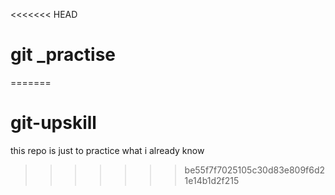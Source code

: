 <<<<<<< HEAD
# git _practise
=======
# git-upskill
this repo is just to practice what i already know 
>>>>>>> be55f7f7025105c30d83e809f6d21e14b1d2f215
